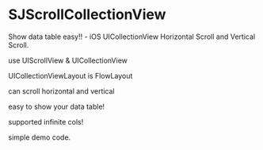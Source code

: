 SJScrollCollectionView
======================

Show data table easy!! - iOS UICollectionView Horizontal Scroll and Vertical Scroll.

use UIScrollView & UICollectionView

UICollectionViewLayout is FlowLayout

can scroll horizontal and vertical

easy to show your data table!



supported infinite cols!

simple demo code.
